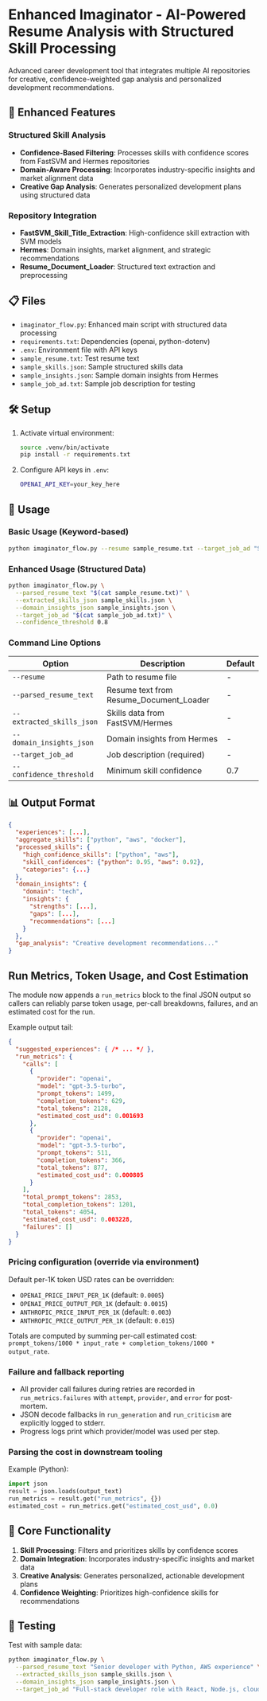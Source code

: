# Enhanced Imaginator - AI-Powered Resume Analysis with Structured Skill Processing

Advanced career development tool that integrates multiple AI repositories for creative, confidence-weighted gap analysis and personalized development recommendations.

## 🚀 Enhanced Features

### Structured Skill Analysis
- **Confidence-Based Filtering**: Processes skills with confidence scores from FastSVM and Hermes repositories
- **Domain-Aware Processing**: Incorporates industry-specific insights and market alignment data
- **Creative Gap Analysis**: Generates personalized development plans using structured data

### Repository Integration
- **FastSVM_Skill_Title_Extraction**: High-confidence skill extraction with SVM models
- **Hermes**: Domain insights, market alignment, and strategic recommendations
- **Resume_Document_Loader**: Structured text extraction and preprocessing

## 📋 Files

- `imaginator_flow.py`: Enhanced main script with structured data processing
- `requirements.txt`: Dependencies (openai, python-dotenv)
- `.env`: Environment file with API keys
- `sample_resume.txt`: Test resume text
- `sample_skills.json`: Sample structured skills data
- `sample_insights.json`: Sample domain insights from Hermes
- `sample_job_ad.txt`: Sample job description for testing

## 🛠 Setup

1. Activate virtual environment:
   ```bash
   source .venv/bin/activate
   pip install -r requirements.txt
   ```

2. Configure API keys in `.env`:
   ```bash
   OPENAI_API_KEY=your_key_here
   ```

## 🎯 Usage

### Basic Usage (Keyword-based)
```bash
python imaginator_flow.py --resume sample_resume.txt --target_job_ad "Senior Software Engineer role description"
```

### Enhanced Usage (Structured Data)
```bash
python imaginator_flow.py \
  --parsed_resume_text "$(cat sample_resume.txt)" \
  --extracted_skills_json sample_skills.json \
  --domain_insights_json sample_insights.json \
  --target_job_ad "$(cat sample_job_ad.txt)" \
  --confidence_threshold 0.8
```

### Command Line Options

| Option | Description | Default |
|--------|-------------|---------|
| `--resume` | Path to resume file | - |
| `--parsed_resume_text` | Resume text from Resume_Document_Loader | - |
| `--extracted_skills_json` | Skills data from FastSVM/Hermes | - |
| `--domain_insights_json` | Domain insights from Hermes | - |
| `--target_job_ad` | Job description (required) | - |
| `--confidence_threshold` | Minimum skill confidence | 0.7 |

## 📊 Output Format

```json
{
  "experiences": [...],
  "aggregate_skills": ["python", "aws", "docker"],
  "processed_skills": {
    "high_confidence_skills": ["python", "aws"],
    "skill_confidences": {"python": 0.95, "aws": 0.92},
    "categories": {...}
  },
  "domain_insights": {
    "domain": "tech",
    "insights": {
      "strengths": [...],
      "gaps": [...],
      "recommendations": [...]
    }
  },
  "gap_analysis": "Creative development recommendations..."
}
```

## Run Metrics, Token Usage, and Cost Estimation

The module now appends a `run_metrics` block to the final JSON output so callers can reliably parse token usage, per-call breakdowns, failures, and an estimated cost for the run.

Example output tail:

```json
{
  "suggested_experiences": { /* ... */ },
  "run_metrics": {
    "calls": [
      {
        "provider": "openai",
        "model": "gpt-3.5-turbo",
        "prompt_tokens": 1499,
        "completion_tokens": 629,
        "total_tokens": 2128,
        "estimated_cost_usd": 0.001693
      },
      {
        "provider": "openai",
        "model": "gpt-3.5-turbo",
        "prompt_tokens": 511,
        "completion_tokens": 366,
        "total_tokens": 877,
        "estimated_cost_usd": 0.000805
      }
    ],
    "total_prompt_tokens": 2853,
    "total_completion_tokens": 1201,
    "total_tokens": 4054,
    "estimated_cost_usd": 0.003228,
    "failures": []
  }
}
```

### Pricing configuration (override via environment)
Default per-1K token USD rates can be overridden:

- `OPENAI_PRICE_INPUT_PER_1K` (default: `0.0005`)
- `OPENAI_PRICE_OUTPUT_PER_1K` (default: `0.0015`)
- `ANTHROPIC_PRICE_INPUT_PER_1K` (default: `0.003`)
- `ANTHROPIC_PRICE_OUTPUT_PER_1K` (default: `0.015`)

Totals are computed by summing per-call estimated cost: `prompt_tokens/1000 * input_rate + completion_tokens/1000 * output_rate`.

### Failure and fallback reporting
- All provider call failures during retries are recorded in `run_metrics.failures` with `attempt`, `provider`, and `error` for post-mortem.
- JSON decode fallbacks in `run_generation` and `run_criticism` are explicitly logged to stderr.
- Progress logs print which provider/model was used per step.

### Parsing the cost in downstream tooling
Example (Python):

```python
import json
result = json.loads(output_text)
run_metrics = result.get("run_metrics", {})
estimated_cost = run_metrics.get("estimated_cost_usd", 0.0)
```

## 🔄 Core Functionality

1. **Skill Processing**: Filters and prioritizes skills by confidence scores
2. **Domain Integration**: Incorporates industry-specific insights and market data
3. **Creative Analysis**: Generates personalized, actionable development plans
4. **Confidence Weighting**: Prioritizes high-confidence skills for recommendations

## 🧪 Testing

Test with sample data:
```bash
python imaginator_flow.py \
  --parsed_resume_text "Senior developer with Python, AWS experience" \
  --extracted_skills_json sample_skills.json \
  --domain_insights_json sample_insights.json \
  --target_job_ad "Full-stack developer role with React, Node.js, cloud experience"
```
